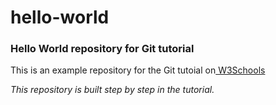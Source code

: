 # hello-world
### Hello World repository for Git tutorial
<p>This is an example repository for the Git tutoial on<a href="https://www.w3schools.com"> W3Schools</a> </p>

<p><i>This repository is built step by step in the tutorial.</i></p>
